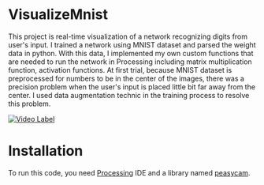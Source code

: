 # VisualizeMnist
This project is real-time visualization of a network recognizing digits from user's input.
I trained a network using MNIST dataset and parsed the weight data in python. With this data, I implemented my own custom functions that are needed to run the network in Processing including matrix multiplication function, activation functions. At first trial, because MNIST dataset is preprocessed for numbers to be in the center of the images, there was a precision problem when the user's input is placed little bit far away from the center. I used data augmentation technic in the training process to resolve this problem. 

[![Video Label](http://img.youtube.com/vi/WQYCK1YpsjE/0.jpg)](https://youtu.be/WQYCK1YpsjE?t=0s)

# Installation
To run this code, you need [Processing](https://www.processing.org/download/) IDE and a library named [peasycam](http://mrfeinberg.com/peasycam/).
